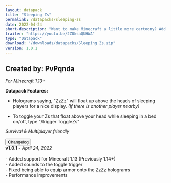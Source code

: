```yaml
---
layout: datapack
title: "Sleeping Zs"
permalink: /datapacks/sleeping-zs
date: 2022-04-24
short-description: "Want to make Minecraft a little more cartoony? Add Zs to sleeping players!"
trailer: "https://youtu.be/2ZUksaQUHWA"
type: "Datapack"
download: "/downloads/datapacks/Sleeping Zs.zip"
version: 1.0.1
---
```

Created by: PvPqnda
-
*For Minecraft 1.13+*

**Datapack Features:**

- Holograms saying, "ZzZz" will float up above the heads of sleeping players for a nice display. *(If there is another player nearby)*

- To toggle your Zs that float above your head while sleeping in a bed on/off, type "/trigger ToggleZs"

*Survival & Multiplayer friendly*

<div id="accordion">
  <div class="card">
        <button class="card-header mb-0 btn btn-link text-decoration-none" data-toggle="collapse" data-target="#changelog" aria-expanded="false" aria-controls="changelog" id="changelogBtn">
           Changelog
        </button>
</div>

<div id="changelog" class="collapse" aria-labelledby="changelogBtn" data-parent="#accordion">
      <div class="card-body">
<b>v1.0.1</b> - <em>April 24, 2022</em><br>
<br>
- Added support for Minecraft 1.13 (Previously 1.14+)<br>
- Added sounds to the toggle trigger<br>
- Fixed being able to equip armor onto the ZzZz holograms<br>
- Performance improvements<br>
      </div>
    </div>
  </div>